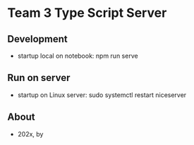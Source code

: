 # Team 3 Type Script Server 

## Development
* startup local on notebook: npm run serve

## Run on server
* startup on Linux server: sudo systemctl restart niceserver

## About
* 202x, by 
